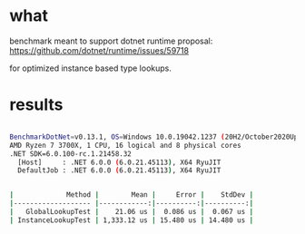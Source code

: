 ﻿# what

benchmark meant to support dotnet runtime proposal: https://github.com/dotnet/runtime/issues/59718

for optimized instance based type lookups.

# results

```bash

BenchmarkDotNet=v0.13.1, OS=Windows 10.0.19042.1237 (20H2/October2020Update)
AMD Ryzen 7 3700X, 1 CPU, 16 logical and 8 physical cores
.NET SDK=6.0.100-rc.1.21458.32
  [Host]     : .NET 6.0.0 (6.0.21.45113), X64 RyuJIT
  DefaultJob : .NET 6.0.0 (6.0.21.45113), X64 RyuJIT


|             Method |        Mean |     Error |    StdDev |
|------------------- |------------:|----------:|----------:|
|   GlobalLookupTest |    21.06 us |  0.086 us |  0.067 us |
| InstanceLookupTest | 1,333.12 us | 15.480 us | 14.480 us |

```